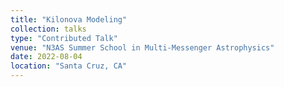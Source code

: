 ```yaml
---
title: "Kilonova Modeling"
collection: talks
type: "Contributed Talk"
venue: "N3AS Summer School in Multi-Messenger Astrophysics"
date: 2022-08-04
location: "Santa Cruz, CA"
---
```

